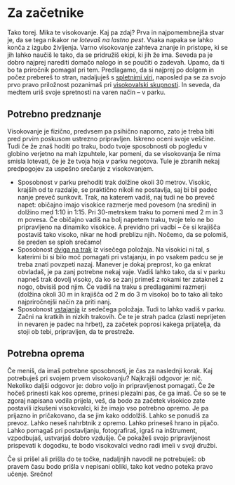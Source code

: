# Za začetnike

Tako torej. Mika te visokovanje. Kaj pa zdaj? Prva in najpomembnejša stvar je, da se tega nikakor _ne lotevaš na lastno pest_. Vsaka napaka se lahko konča z izgubo življenja. Varno visokovanje zahteva znanje in pristope, ki se jih lahko naučiš le tako, da se pridružiš ekipi, ki jih že ima. Seveda pa je dobro najprej narediti domačo nalogo in se poučiti o zadevah. Upamo, da ti bo ta priročnik pomagal pri tem. Predlagamo, da si najprej po dolgem in počez prebereš to stran, nadaljuješ s [spletnimi viri](spletni-viri), naposled pa se za svojo prvo pravo priložnost pozanimaš pri [visokovalski skupnosti](skupnost). In seveda, da medtem uriš svoje spretnosti na varen način – v parku.

## Potrebno predznanje

Visokovanje je fizično, predvsem pa psihično naporno, zato je treba biti pred prvim poskusom ustrezno pripravljen. Iskreno oceni svoje veščine. Tudi če že znaš hoditi po traku, bodo tvoje sposobnosti ob pogledu v globino verjetno na mah izpuhtele, kar pomeni, da se visokovanja še nima smisla lotevati, če je že tvoja hoja v parku negotova. Tule je zbranih nekaj predpogojev za uspešno srečanje z visokovanjem.

- Sposobnost v parku prehoditi trak dolžine okoli 30 metrov. Visokic, krajših od te razdalje, se praktično nikoli ne postavlja, saj bi bil padec nanje preveč sunkovit. Trak, na katerem vadiš, naj tudi ne bo preveč napet: običajno imajo visokice razmerje med povesom (na sredini) in dolžino med 1:10 in 1:15. Pri 30-metrskem traku to pomeni med 2 m in 3 m povesa. Če običajno vadiš na bolj napetem traku, tvoje telo ne bo pripravljeno na dinamiko visokice. A previdno pri vadbi – če si krajišča postaviš tako visoko, nikar ne hodi preblizu njih. Nočemo, da se polomiš, še preden se sploh srečamo!
- Sposobnost [dviga na trak](dvig-na-trak) iz visečega položaja. Na visokici ni tal, s katerimi bi si bilo moč pomagati pri vstajanju, in po vsakem padcu se je treba znati povzpeti nazaj. Manever je dokaj preprost, ko ga enkrat obvladaš, je pa zanj potrebne nekaj vaje. Vadiš lahko tako, da si v parku napneš trak dovolj visoko, da ko se zanj primeš z rokami ter zatakneš z nogo, obvisiš pod njim. Če vadiš na traku s predlaganimi razmerji (dolžina okoli 30 m in krajišča od 2 m do 3 m visoko) bo to tako ali tako najpriročnejši način za priti nanj.
- Sposobnost [vstajanja](vstajanje) iz sedečega položaja. Tudi to lahko vadiš v parku. Začni na kratkih in nizkih trakovih. Če te je strah padca (zlasti neprijeten in nevaren je padec na hrbet), za začetek poprosi kakega prijatelja, da stoji ob tebi, pripravljen, da te prestreže.

## Potrebna oprema

Če meniš, da imaš potrebne sposobnosti, je čas za naslednji korak. Kaj potrebuješ pri svojem prvem visokovanju? Najkrajši odgovor je: nič. Nekoliko daljši odgovor je: dobro voljo in pripravljenost pomagati. Če že hočeš prinesti kak kos opreme, prinesi plezalni pas, če ga imaš. Če so se te zgoraj napisana vodila prijela, veš, da bodo za začetek visokico zate postavili izkušeni visokovalci, ki že imajo vso potrebno opremo. Je pa prijazno in pričakovano, da se jim kako oddolžiš. Lahko se ponudiš za prevoz. Lahko neseš nahrbtnik z opremo. Lahko prineseš hrano in pijačo. Lahko pomagaš pri postavljanju, fotografiraš, igraš na inštrument, vzpodbujaš, ustvarjaš dobro vzdušje. Če pokažeš svojo pripravljenost prispevati k dogodku, te bodo visokovalci vedno radi imeli v svoji družbi.

Če si prišel ali prišla do te točke, nadaljnjih navodil ne potrebuješ: ob pravem času bodo prišla v nepisani obliki, tako kot vedno poteka pravo učenje. Srečno!
